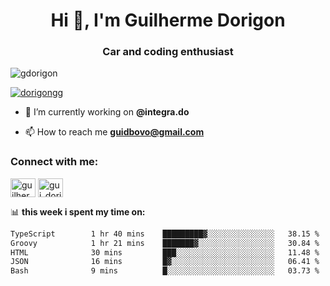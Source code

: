 <h1 align="center">Hi 👋, I'm Guilherme Dorigon</h1>
<h3 align="center">Car and coding enthusiast</h3>

<p align="left"> <img src="https://komarev.com/ghpvc/?username=gdorigon&label=Profile%20views&color=0e75b6&style=flat" alt="gdorigon" /> </p>

<p align="left"> <a href="https://twitter.com/dorigongg" target="blank"><img src="https://img.shields.io/twitter/follow/dorigongg?logo=twitter&style=for-the-badge" alt="dorigongg" /></a> </p>

- 🔭 I’m currently working on **@integra.do**

- 📫 How to reach me **guidbovo@gmail.com**

<h3 align="left">Connect with me:</h3>
<p align="left">

<a href="https://linkedin.com/in/guilherme dorigon" target="blank"><img align="center" src="https://raw.githubusercontent.com/rahuldkjain/github-profile-readme-generator/master/src/images/icons/Social/linked-in-alt.svg" alt="guilherme dorigon" height="30" width="40" /></a>
<a href="https://instagram.com/gui_dorigon" target="blank"><img align="center" src="https://raw.githubusercontent.com/rahuldkjain/github-profile-readme-generator/master/src/images/icons/Social/instagram.svg" alt="gui_dorigon" height="30" width="40" /></a>
</p>

📊 **this week i spent my time on:**

<!--START_SECTION:waka-->

```txt
TypeScript        1 hr 40 mins    █████████▓░░░░░░░░░░░░░░░   38.15 %
Groovy            1 hr 21 mins    ███████▓░░░░░░░░░░░░░░░░░   30.84 %
HTML              30 mins         ███░░░░░░░░░░░░░░░░░░░░░░   11.48 %
JSON              16 mins         █▓░░░░░░░░░░░░░░░░░░░░░░░   06.41 %
Bash              9 mins          █░░░░░░░░░░░░░░░░░░░░░░░░   03.73 %
```

<!--END_SECTION:waka-->


